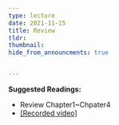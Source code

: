 ```yaml
---
type: lecture
date: 2021-11-15
title: Review
tldr: 
thumbnail: 
hide_from_announcments: true


---
```

**Suggested Readings:**
- Review Chapter1~Chpater4
- [[Recorded video]](https://www.youtube.com/watch?v=D6AdJtzyjqY)

